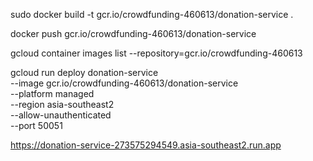 sudo docker build -t gcr.io/crowdfunding-460613/donation-service .

docker push gcr.io/crowdfunding-460613/donation-service

gcloud container images list --repository=gcr.io/crowdfunding-460613

gcloud run deploy donation-service \
  --image gcr.io/crowdfunding-460613/donation-service \
  --platform managed \
  --region asia-southeast2 \
  --allow-unauthenticated \
  --port 50051

 https://donation-service-273575294549.asia-southeast2.run.app